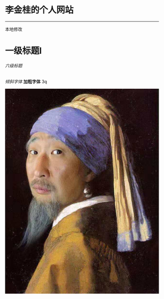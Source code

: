 # 李金桂的个人网站
---------------------
本地修改
# 一级标题I
###### 六级标题
*倾斜字体*
**加粗字体**
3q

![funnyPic](./picture/a.jpg?raw=true, "搞笑")
